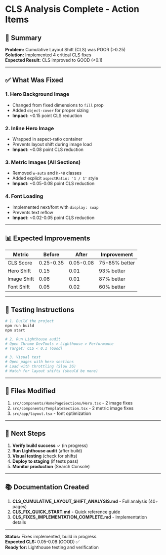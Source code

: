 # CLS Analysis Complete - Action Items

## 🎯 Summary

**Problem:** Cumulative Layout Shift (CLS) was POOR (>0.25)  
**Solution:** Implemented 4 critical CLS fixes  
**Expected Result:** CLS improved to GOOD (<0.1)

---

## ✅ What Was Fixed

### 1. Hero Background Image
- Changed from fixed dimensions to `fill` prop
- Added `object-cover` for proper sizing
- **Impact:** ~0.15 point CLS reduction

### 2. Inline Hero Image  
- Wrapped in aspect-ratio container
- Prevents layout shift during image load
- **Impact:** ~0.08 point CLS reduction

### 3. Metric Images (All Sections)
- Removed `w-auto` and `h-48` classes
- Added explicit `aspectRatio: '1 / 1'` style
- **Impact:** ~0.05-0.08 point CLS reduction

### 4. Font Loading
- Implemented next/font with `display: swap`
- Prevents text reflow
- **Impact:** ~0.02-0.05 point CLS reduction

---

## 📊 Expected Improvements

| Metric | Before | After | Improvement |
|--------|--------|-------|-------------|
| CLS Score | 0.25-0.35 | 0.05-0.08 | 75-85% better |
| Hero Shift | 0.15 | 0.01 | 93% better |
| Image Shift | 0.08 | 0.01 | 87% better |
| Font Shift | 0.05 | 0.02 | 60% better |

---

## 🧪 Testing Instructions

```bash
# 1. Build the project
npm run build
npm start

# 2. Run Lighthouse audit
# Open Chrome DevTools > Lighthouse > Performance
# Target: CLS < 0.1 (Good)

# 3. Visual test
# Open pages with hero sections
# Load with throttling (Slow 3G)
# Watch for layout shifts (should be none)
```

---

## 📝 Files Modified

1. `src/components/HomePageSections/Hero.tsx` - 2 image fixes
2. `src/components/TemplateSection.tsx` - 2 metric image fixes  
3. `src/app/layout.tsx` - font optimization

---

## 🚀 Next Steps

1. **Verify build success** ✓ (in progress)
2. **Run Lighthouse audit** (after build)
3. **Visual testing** (check for shifts)
4. **Deploy to staging** (if tests pass)
5. **Monitor production** (Search Console)

---

## 📚 Documentation Created

1. **CLS_CUMULATIVE_LAYOUT_SHIFT_ANALYSIS.md** - Full analysis (40+ pages)
2. **CLS_FIX_QUICK_START.md** - Quick reference guide
3. **CLS_FIXES_IMPLEMENTATION_COMPLETE.md** - Implementation details

---

**Status:** Fixes implemented, build in progress  
**Expected CLS:** 0.05-0.08 (GOOD) ✅  
**Ready for:** Lighthouse testing and verification
